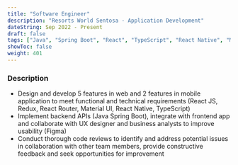 ```yaml
---
title: "Software Engineer"
description: "Resorts World Sentosa - Application Development"
dateString: Sep 2022 - Present
draft: false
tags: ["Java", "Spring Boot", "React", "TypeScript", "React Native", "Material UI"]
showToc: false
weight: 401
--- 
```


### Description
- Design and develop 5 features in web and 2 features in mobile application to meet functional and technical requirements (React JS, Redux, React Router, Material UI, React Native, TypeScript)
- Implement backend APIs (Java Spring Boot), integrate with frontend app and collaborate with UX designer and business analysts to improve usability (Figma)
- Conduct thorough code reviews to identify and address potential issues in collaboration with other team members, provide constructive feedback and seek opportunities for improvement


